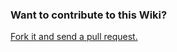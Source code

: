 ### Want to contribute to this Wiki?


[Fork it and send a pull request.](https://github.com/Microsoft/TypeScript-wiki)
